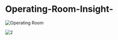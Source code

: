 # Operating-Room-Insight-
![Operating Room](https://github.com/user-attachments/assets/33116805-495d-404a-93f3-d86d14f9edeb)

![2](https://github.com/user-attachments/assets/de022abb-c7d9-48de-b41a-92725e984e45)
